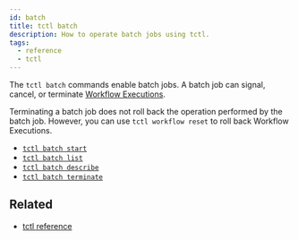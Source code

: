 ```yaml
---
id: batch
title: tctl batch
description: How to operate batch jobs using tctl.
tags:
  - reference
  - tctl
---
```


The `tctl batch` commands enable batch jobs. A batch job can signal, cancel, or terminate [Workflow Executions](/docs/content/what-is-a-workflow-execution).

Terminating a batch job does not roll back the operation performed by the batch job. However, you can use `tctl workflow reset` to roll back Workflow Executions.

- [`tctl batch start`](./batch/start)
- [`tctl batch list`](./batch/list)
- [`tctl batch describe`](./batch/describe)
- [`tctl batch terminate`](./batch/terminate)

## Related

- [tctl reference](/docs/reference/tctl)
